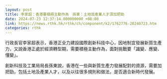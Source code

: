 ```yaml
---
layout: post
title: 李家超：香港要積極主動作為　孫東：土地及產業人才須加把勁
date: 2024-07-23 12:37:14.000000000 +08:00
link: https://news.rthk.hk/rthk/ch/component/k2/1762776-20240723.htm
categories: rthk
---
```


行政長官李家超表示，香港正全力建設國際創新科技中心，因地制宜發展新質生產力，又說香港正處於經濟轉型期，需要積極主動作為，面對挑戰要「識變、應變、懂變」。

創新科技及工業局局長孫東說，香港在一些與新質生產力發展配對的資源，需要加把勁，包括土地及產業人才，以及以往很多規則和做法，是否適合新時代發展。
